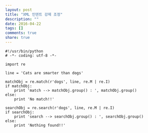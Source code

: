 ```yaml
---
layout: post
title: "XML 인덴트 강제 조정"
description: ""
date: 2016-04-22
tags: []
comments: true
share: true
---
```



    #!/usr/bin/python
    # -*- coding: utf-8 -*-
    
    import re
    
    line = 'Cats are smarter than dogs'
    
    matchObj = re.match(r'dogs', line, re.M | re.I)
    if matchObj:
        print 'match --> matchObj.group() : ', matchObj.group()
    else:
        print 'No match!!'
    
    searchObj = re.search(r'dogs', line, re.M | re.I)
    if searchObj:
        print 'search --> searchObj.group() : ', searchObj.group()
    else:
        print 'Nothing found!!'

